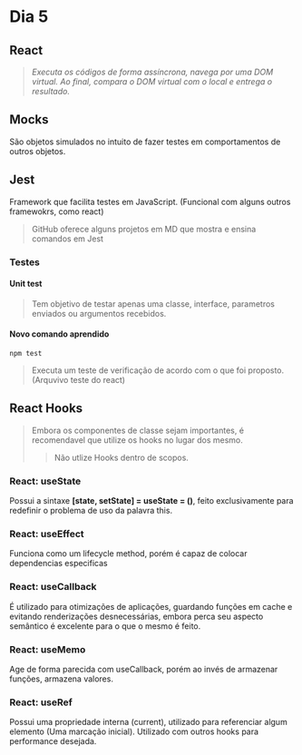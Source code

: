 # Dia 5

## React
> *Executa os códigos de forma assíncrona, navega por uma DOM virtual. Ao final, compara o DOM virtual com o local e entrega o resultado.*

## Mocks
São objetos simulados no intuito de fazer testes em comportamentos de outros objetos.

## Jest
Framework que facilita testes em JavaScript. (Funcional com alguns outros framewokrs, como react)
> GitHub oferece alguns projetos em MD que mostra e ensina comandos em Jest

### Testes
#### Unit test
> Tem objetivo de testar apenas uma classe, interface, parametros enviados ou argumentos recebidos.

#### Novo comando aprendido
```
npm test
```
> Executa um teste de verificação de acordo com o que foi proposto. (Arquvivo teste do react)

## React Hooks
> Embora os componentes de classe sejam importantes, é recomendavel que utilize os hooks no lugar dos mesmo.
>> Não utlize Hooks dentro de scopos.

### React: useState
Possui a sintaxe **[state, setState] = useState = ()**, feito exclusivamente para redefinir o problema de uso da palavra this.

### React: useEffect
Funciona como um lifecycle method, porém é capaz de colocar dependencias especificas 

### React: useCallback
É utilizado para otimizações de aplicações, guardando funções em cache e evitando renderizações desnecessárias, embora perca seu aspecto semântico é excelente para o que o mesmo é feito.

### React: useMemo
Age de forma parecida com useCallback, porém ao invés de armazenar funções, armazena valores.

### React: useRef
Possui uma propriedade interna (current), utilizado para referenciar algum elemento (Uma marcação inicial). Utilizado com outros hooks para performance desejada.

